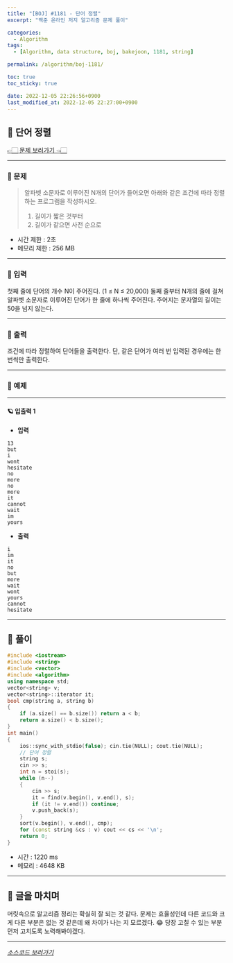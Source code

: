 ```yaml
---
title: "[BOJ] #1181 - 단어 정렬"
excerpt: "백준 온라인 저지 알고리즘 문제 풀이"

categories:
  - Algorithm
tags:
  - [Algorithm, data structure, boj, bakejoon, 1181, string]

permalink: /algorithm/boj-1181/

toc: true
toc_sticky: true

date: 2022-12-05 22:26:56+0900
last_modified_at: 2022-12-05 22:27:00+0900
---
```

 
## 👻 단어 정렬
[👉🏻 문제 보러가기 👈🏻](https://acmicpc.net/problem/1181)

***

### 🌱 문제
> 알파벳 소문자로 이루어진 N개의 단어가 들어오면 아래와 같은 조건에 따라 정렬하는 프로그램을 작성하시오.
>
> 1. 길이가 짧은 것부터
> 2. 길이가 같으면 사전 순으로
 
- 시간 제한 : 2초
- 메모리 제한 : 256 MB

***

### 🌱 입력
첫째 줄에 단어의 개수 N이 주어진다. (1 ≤ N ≤ 20,000) 둘째 줄부터 N개의 줄에 걸쳐 알파벳 소문자로 이루어진 단어가 한 줄에 하나씩 주어진다. 주어지는 문자열의 길이는 50을 넘지 않는다.

***

### 🌱 출력
조건에 따라 정렬하여 단어들을 출력한다. 단, 같은 단어가 여러 번 입력된 경우에는 한 번씩만 출력한다.

***

### 🌱 예제

***

#### 🪐 입출력 1
- **입력**   
```
13
but
i
wont
hesitate
no
more
no
more
it
cannot
wait
im
yours
```

- **출력**   
```
i
im
it
no
but
more
wait
wont
yours
cannot
hesitate
```

***

## 👻 풀이

```c++
#include <iostream>
#include <string>
#include <vector>
#include <algorithm>
using namespace std;
vector<string> v;
vector<string>::iterator it;
bool cmp(string a, string b)
{
    if (a.size() == b.size()) return a < b;
    return a.size() < b.size();
}
int main()
{
    ios::sync_with_stdio(false); cin.tie(NULL); cout.tie(NULL);
    // 단어 정렬
    string s;
    cin >> s;
    int n = stoi(s);
    while (n--)
    {
        cin >> s;
        it = find(v.begin(), v.end(), s);
        if (it != v.end()) continue;
        v.push_back(s);
    }
    sort(v.begin(), v.end(), cmp);
    for (const string &cs : v) cout << cs << '\n';
    return 0;
}
```

- 시간 : 1220 ms
- 메모리 : 4648 KB

***

## 👻 글을 마치며
머릿속으로 알고리즘 정리는 확실히 잘 되는 것 같다. 문제는 효율성인데 다른 코드와 크게 다른 부분은 없는 것 같은데 왜 차이가 나는 지 모르겠다. 😂 당장 고칠 수 있는 부분 먼저 고치도록 노력해봐야겠다.

***

_[소스코드 보러가기](https://github.com/choi-dan-di/algorithms/blob/main/BOJ/string/1181.cpp)_